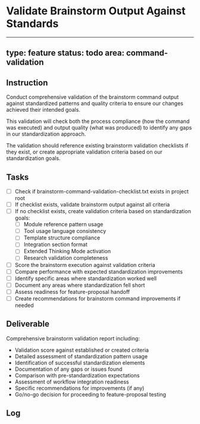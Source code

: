 # Validate Brainstorm Output Against Standards

---
type: feature
status: todo
area: command-validation
---


## Instruction
Conduct comprehensive validation of the brainstorm command output against standardized patterns and quality criteria to ensure our changes achieved their intended goals.

This validation will check both the process compliance (how the command was executed) and output quality (what was produced) to identify any gaps in our standardization approach.

The validation should reference existing brainstorm validation checklists if they exist, or create appropriate validation criteria based on our standardization goals.

## Tasks
- [ ] Check if brainstorm-command-validation-checklist.txt exists in project root
- [ ] If checklist exists, validate brainstorm output against all criteria
- [ ] If no checklist exists, create validation criteria based on standardization goals:
  - [ ] Module reference pattern usage
  - [ ] Tool usage language consistency
  - [ ] Template structure compliance
  - [ ] Integration section format
  - [ ] Extended Thinking Mode activation
  - [ ] Research validation completeness
- [ ] Score the brainstorm execution against validation criteria
- [ ] Compare performance with expected standardization improvements
- [ ] Identify specific areas where standardization worked well
- [ ] Document any areas where standardization fell short
- [ ] Assess readiness for feature-proposal handoff
- [ ] Create recommendations for brainstorm command improvements if needed

## Deliverable
Comprehensive brainstorm validation report including:
- Validation score against established or created criteria
- Detailed assessment of standardization pattern usage
- Identification of successful standardization elements
- Documentation of any gaps or issues found
- Comparison with pre-standardization expectations
- Assessment of workflow integration readiness
- Specific recommendations for improvements (if any)
- Go/no-go decision for proceeding to feature-proposal testing

## Log
